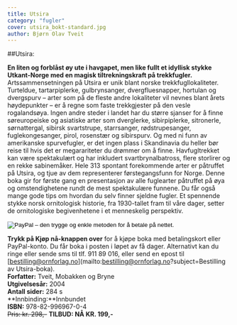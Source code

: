 ```yaml
---
title: Utsira
category: "fugler"
cover: utsira_bokt-standard.jpg
author: Bjørn Olav Tveit
---
```


##Utsira:  

**En liten og forblåst øy ute i havgapet, men like fullt et idyllisk stykke Utkant-Norge med en magisk tiltrekningskraft på trekkfugler.** Artssammensetningen på Utsira er unik blant norske trekkfugllokaliteter. Turteldue, tartarpiplerke, gulbrynsanger, dvergfluesnapper, hortulan og dvergspurv – arter som på de fleste andre lokaliteter vil nevnes blant årets høydepunkter – er å regne som faste trekkgjester på den vesle rogalandsøya. Ingen andre steder i landet har du større sjanser for å finne søreuropeiske og asiatiske arter som dverglerke, sibirpiplerke, sitronerle, sørnattergal, sibirsk svartstrupe, starrsanger, rødstrupesanger, fuglekongesanger, pirol, rosenstær og sibirspurv. Og med ni funn av amerikanske spurvefugler, er det ingen plass i Skandinavia du heller bør reise til hvis det er megarariteter du drømmer om å finne. Havfugltrekket kan være spektakulært og har inkludert svartbrynalbatross, flere storlirer og en rekke sabinemåker. Hele 313 spontant forekommende arter er påtruffet på Utsira, og tjue av dem representerer førstegangsfunn for Norge. Denne boka gir for første gang en presentasjon av alle fuglearter påtruffet på øya og omstendighetene rundt de mest spektakulære funnene. Du får også mange gode tips om hvordan du selv finner sjeldne fugler. Et spennende stykke norsk ornitologisk historie, fra 1930-tallet fram til våre dager, setter de ornitologiske begivenhetene i et menneskelig perspektiv.

<form action="https://www.paypal.com/cgi-bin/webscr" method="post" target="_top"><input name="cmd" type="hidden" value="_s-xclick"> <input name="hosted_button_id" type="hidden" value="ATEAZWK7CR2RS"> <input alt="PayPal – den trygge og enkle metoden for å betale på nettet." border="0" name="submit" src="https://www.paypalobjects.com/no_NO/NO/i/btn/btn_buynowCC_LG.gif" type="image"> </form>

**Trykk på Kjøp nå-knappen over** for å kjøpe boka med betalingskort eller PayPal-konto. Du får boka i posten i løpet av få dager. Alternativt kan du ringe eller sende sms til tlf. 911 89 016, eller send en epost til [bestilling@ornforlag.no](mailto:bestilling@ornforlag.no?subject=Bestilling av Utsira-boka).   
**Forfatter:** Tveit, Mobakken og Bryne  
 **Utgivelsesår:** 2004  
 **Antall sider:** 284 s  
 **Innbinding:**Innbundet  
 **ISBN:** 978-82-996967-0-4  
 <del>Pris: kr. 298,-</del> **TILBUD: NÅ KR. 199,-**  
